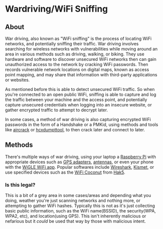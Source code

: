 # Wardriving/WiFi Sniffing

## About

War driving, also known as "WiFi sniffing" is the process of locating WiFi networks, and potentially sniffing their traffic. War driving involves searching for wireless networks with vulnerabilities while moving around an area in various methods such as driving, walking, or biking. They use hardware and software to discover unsecured WiFi networks then can gain unauthorized access to the network by cracking WiFi passwords. Then records vulnerable network locations on digital maps, known as access point mapping, and may share that information with third-party applications or websites.&#x20;

As mentioned before this is able to detect unsecured WiFi traffic. So when you're connected to an open public WiFi, sniffing is able to capture and log the traffic between your machine and the access point, and potentially capture unsecured credentials when logging into an insecure website, or gather encrypted traffic to attempt to decrypt later.

In some cases, a method of war driving is also capturing encrypted WiFi passwords in the form of a Handshake or a PMKid, using methods and tools like [aircrack](../../attack-and-defense/wireless/aircrack-ng.md) or [hcxdumpttool](../../attack-and-defense/wireless/hcxdumptool.md), to then crack later and connect to later.

## Methods

There's multiple ways of war driving, using your laptop a [Raspberry Pi](https://www.raspberrypi.com/) with appropriate devices such as [GPS adapters](https://www.amazon.com/gp/product/B01EROIUEW/ref=ppx\_yo\_dt\_b\_search\_asin\_title?ie=UTF8\&psc=1), [antennas](https://www.amazon.com/gp/product/B08SJBV1N3/ref=ppx\_yo\_dt\_b\_search\_asin\_title?ie=UTF8\&psc=1), or even your phone with the [WiGLE WiFi app](https://play.google.com/store/apps/details?id=net.wigle.wigleandroid\&utm\_source=global\_co\&utm\_medium=prtnr\&utm\_content=Mar2515\&utm\_campaign=PartBadge\&pcampaignid=MKT-AC-global-none-all-co-pr-py-PartBadges-Oct1515-1). Popular softwares include [Wireshark](../../attack-and-defense/tools/wireshark.md), [Kismet](../../attack-and-defense/wireless/kismet.md), or use specified devices such as the [WiFi Coconut](https://hakshop.com/products/wifi-coconut) from [Hak5](https://hak5.org/pages/about).

### Is this legal?

This is a bit of a grey area in some cases/areas and depending what you doing, weather you're just scanning networks and nothing more, or attempting to gather WiFi hashes. Typically this is not as it's just collecting basic public information, such as the WiFi name(BSSID), the security(WPA, WPA2, etc), and location(using GPS). This isn't inherently malicious or nefarious but it _could_ be used that way by those with malicious intent.
